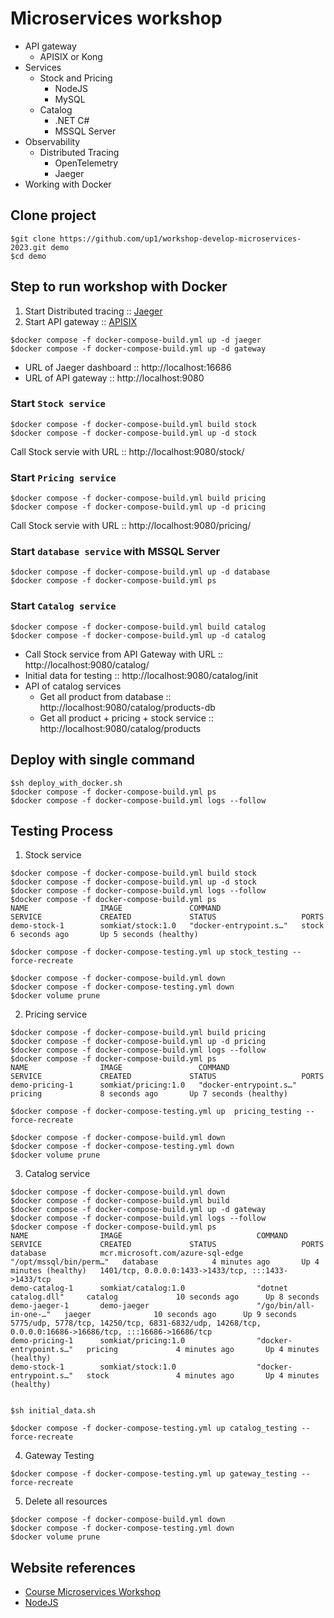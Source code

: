 # Microservices workshop
* API gateway
  * APISIX or Kong
* Services
  * Stock and Pricing
    * NodeJS
    * MySQL
  * Catalog
    * .NET C#
    * MSSQL Server
* Observability
  * Distributed Tracing
    * OpenTelemetry
    * Jaeger
* Working with Docker

## Clone project
```
$git clone https://github.com/up1/workshop-develop-microservices-2023.git demo
$cd demo
```

## Step to run workshop with Docker
1. Start Distributed tracing :: [Jaeger](https://www.jaegertracing.io/)
2. Start API gateway :: [APISIX](https://apisix.apache.org/)
```
$docker compose -f docker-compose-build.yml up -d jaeger
$docker compose -f docker-compose-build.yml up -d gateway
```

* URL of Jaeger dashboard :: http://localhost:16686
* URL of API gateway :: http://localhost:9080

### Start `Stock service`
```
$docker compose -f docker-compose-build.yml build stock
$docker compose -f docker-compose-build.yml up -d stock
```

Call Stock servie with URL :: http://localhost:9080/stock/

### Start `Pricing service`
```
$docker compose -f docker-compose-build.yml build pricing
$docker compose -f docker-compose-build.yml up -d pricing
```

Call Stock servie with URL :: http://localhost:9080/pricing/

### Start `database service` with MSSQL Server
```
$docker compose -f docker-compose-build.yml up -d database
$docker compose -f docker-compose-build.yml ps
```

### Start `Catalog service`
```
$docker compose -f docker-compose-build.yml build catalog
$docker compose -f docker-compose-build.yml up -d catalog
```

* Call Stock service from API Gateway with URL :: http://localhost:9080/catalog/
* Initial data for testing :: http://localhost:9080/catalog/init
* API of catalog services
  * Get all product from database :: http://localhost:9080/catalog/products-db
  * Get all product + pricing + stock service :: http://localhost:9080/catalog/products



## Deploy with single command
```
$sh deploy_with_docker.sh
$docker compose -f docker-compose-build.yml ps
$docker compose -f docker-compose-build.yml logs --follow
```

## Testing Process

1. Stock service
```
$docker compose -f docker-compose-build.yml build stock
$docker compose -f docker-compose-build.yml up -d stock
$docker compose -f docker-compose-build.yml logs --follow
$docker compose -f docker-compose-build.yml ps
NAME                IMAGE               COMMAND                  SERVICE             CREATED             STATUS                   PORTS
demo-stock-1        somkiat/stock:1.0   "docker-entrypoint.s…"   stock               6 seconds ago       Up 5 seconds (healthy)

$docker compose -f docker-compose-testing.yml up stock_testing --force-recreate

$docker compose -f docker-compose-build.yml down
$docker compose -f docker-compose-testing.yml down
$docker volume prune
```

2. Pricing service
```
$docker compose -f docker-compose-build.yml build pricing
$docker compose -f docker-compose-build.yml up -d pricing
$docker compose -f docker-compose-build.yml logs --follow
$docker compose -f docker-compose-build.yml ps
NAME                IMAGE                 COMMAND                  SERVICE             CREATED             STATUS                   PORTS
demo-pricing-1      somkiat/pricing:1.0   "docker-entrypoint.s…"   pricing             8 seconds ago       Up 7 seconds (healthy)

$docker compose -f docker-compose-testing.yml up  pricing_testing --force-recreate

$docker compose -f docker-compose-build.yml down
$docker compose -f docker-compose-testing.yml down
$docker volume prune
```

3. Catalog service
```
$docker compose -f docker-compose-build.yml down
$docker compose -f docker-compose-build.yml build
$docker compose -f docker-compose-build.yml up -d gateway
$docker compose -f docker-compose-build.yml logs --follow
$docker compose -f docker-compose-build.yml ps
NAME                IMAGE                              COMMAND                  SERVICE             CREATED             STATUS                   PORTS
database            mcr.microsoft.com/azure-sql-edge   "/opt/mssql/bin/perm…"   database            4 minutes ago       Up 4 minutes (healthy)   1401/tcp, 0.0.0.0:1433->1433/tcp, :::1433->1433/tcp
demo-catalog-1      somkiat/catalog:1.0                "dotnet catalog.dll"     catalog             10 seconds ago      Up 8 seconds             
demo-jaeger-1       demo-jaeger                        "/go/bin/all-in-one-…"   jaeger              10 seconds ago      Up 9 seconds             5775/udp, 5778/tcp, 14250/tcp, 6831-6832/udp, 14268/tcp, 0.0.0.0:16686->16686/tcp, :::16686->16686/tcp
demo-pricing-1      somkiat/pricing:1.0                "docker-entrypoint.s…"   pricing             4 minutes ago       Up 4 minutes (healthy)   
demo-stock-1        somkiat/stock:1.0                  "docker-entrypoint.s…"   stock               4 minutes ago       Up 4 minutes (healthy)


$sh initial_data.sh

$docker compose -f docker-compose-testing.yml up catalog_testing --force-recreate
```

4. Gateway Testing
```
$docker compose -f docker-compose-testing.yml up gateway_testing --force-recreate
```

5. Delete all resources
```
$docker compose -f docker-compose-build.yml down
$docker compose -f docker-compose-testing.yml down
$docker volume prune
```

## Website references
* [Course Microservices Workshop](https://github.com/up1/course_microservices-3-days)
* [NodeJS](https://github.com/up1/workshop-nodejs-web)
